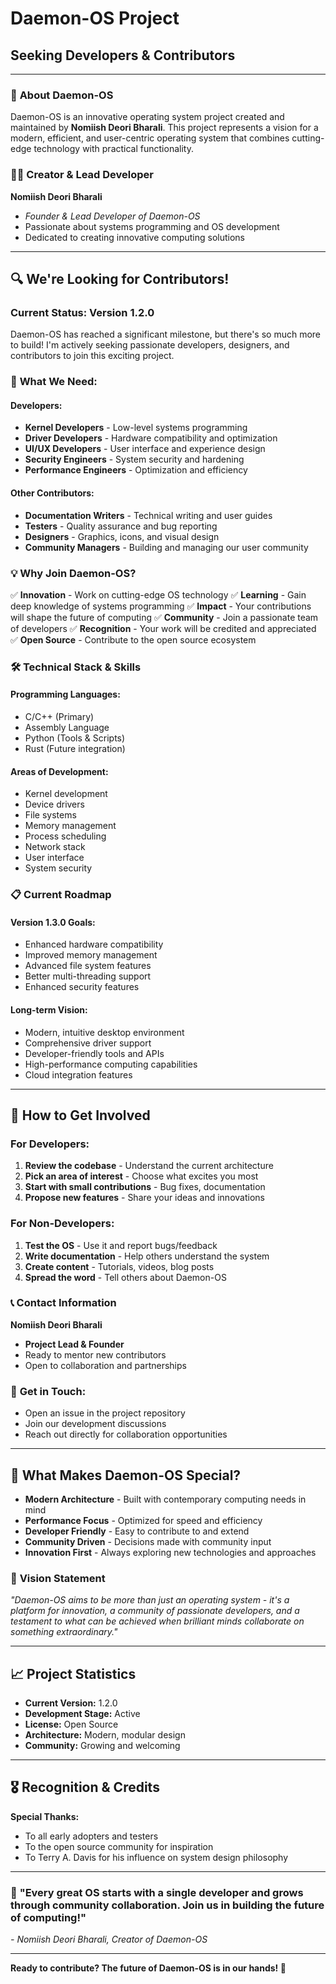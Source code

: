 # Daemon-OS Project
## Seeking Developers & Contributors

---

### 🚀 **About Daemon-OS**

Daemon-OS is an innovative operating system project created and maintained by **Nomiish Deori Bharali**. This project represents a vision for a modern, efficient, and user-centric operating system that combines cutting-edge technology with practical functionality.

### 👨‍💻 **Creator & Lead Developer**

**Nomiish Deori Bharali**
- *Founder & Lead Developer of Daemon-OS*
- Passionate about systems programming and OS development
- Dedicated to creating innovative computing solutions

---

## 🔍 **We're Looking for Contributors!**

### **Current Status: Version 1.2.0**

Daemon-OS has reached a significant milestone, but there's so much more to build! I'm actively seeking passionate developers, designers, and contributors to join this exciting project.

### 🎯 **What We Need:**

#### **Developers:**
- **Kernel Developers** - Low-level systems programming
- **Driver Developers** - Hardware compatibility and optimization
- **UI/UX Developers** - User interface and experience design
- **Security Engineers** - System security and hardening
- **Performance Engineers** - Optimization and efficiency

#### **Other Contributors:**
- **Documentation Writers** - Technical writing and user guides
- **Testers** - Quality assurance and bug reporting
- **Designers** - Graphics, icons, and visual design
- **Community Managers** - Building and managing our user community

### 💡 **Why Join Daemon-OS?**

✅ **Innovation** - Work on cutting-edge OS technology
✅ **Learning** - Gain deep knowledge of systems programming
✅ **Impact** - Your contributions will shape the future of computing
✅ **Community** - Join a passionate team of developers
✅ **Recognition** - Your work will be credited and appreciated
✅ **Open Source** - Contribute to the open source ecosystem

### 🛠️ **Technical Stack & Skills**

#### **Programming Languages:**
- C/C++ (Primary)
- Assembly Language
- Python (Tools & Scripts)
- Rust (Future integration)

#### **Areas of Development:**
- Kernel development
- Device drivers
- File systems
- Memory management
- Process scheduling
- Network stack
- User interface
- System security

### 📋 **Current Roadmap**

#### **Version 1.3.0 Goals:**
- Enhanced hardware compatibility
- Improved memory management
- Advanced file system features
- Better multi-threading support
- Enhanced security features

#### **Long-term Vision:**
- Modern, intuitive desktop environment
- Comprehensive driver support
- Developer-friendly tools and APIs
- High-performance computing capabilities
- Cloud integration features

---

## 🤝 **How to Get Involved**

### **For Developers:**
1. **Review the codebase** - Understand the current architecture
2. **Pick an area of interest** - Choose what excites you most
3. **Start with small contributions** - Bug fixes, documentation
4. **Propose new features** - Share your ideas and innovations

### **For Non-Developers:**
1. **Test the OS** - Use it and report bugs/feedback
2. **Write documentation** - Help others understand the system
3. **Create content** - Tutorials, videos, blog posts
4. **Spread the word** - Tell others about Daemon-OS

### 📞 **Contact Information**

**Nomiish Deori Bharali**
- **Project Lead & Founder**
- Ready to mentor new contributors
- Open to collaboration and partnerships

### 📧 **Get in Touch:**
- Open an issue in the project repository
- Join our development discussions
- Reach out directly for collaboration opportunities

---

## 🌟 **What Makes Daemon-OS Special?**

- **Modern Architecture** - Built with contemporary computing needs in mind
- **Performance Focus** - Optimized for speed and efficiency
- **Developer Friendly** - Easy to contribute to and extend
- **Community Driven** - Decisions made with community input
- **Innovation First** - Always exploring new technologies and approaches

### 🔮 **Vision Statement**

*"Daemon-OS aims to be more than just an operating system - it's a platform for innovation, a community of passionate developers, and a testament to what can be achieved when brilliant minds collaborate on something extraordinary."*

---

## 📈 **Project Statistics**

- **Current Version:** 1.2.0
- **Development Stage:** Active
- **License:** Open Source
- **Architecture:** Modern, modular design
- **Community:** Growing and welcoming

---

## 🎖️ **Recognition & Credits**

**Special Thanks:**
- To all early adopters and testers
- To the open source community for inspiration
- To Terry A. Davis for his influence on system design philosophy

---

### 💬 **"Every great OS starts with a single developer and grows through community collaboration. Join us in building the future of computing!"**

*- Nomiish Deori Bharali, Creator of Daemon-OS*

---

**Ready to contribute? The future of Daemon-OS is in our hands! 🚀**

